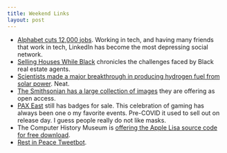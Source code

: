```yaml
---
title: Weekend Links
layout: post
---
```

- [Alphabet cuts 12,000 jobs](https://www.nytimes.com/2023/01/20/business/google-alphabet-layoffs.html?unlocked_article_code=sMitskujMtc02rIobxn6a7Ys-2KjMKnnKtA-rLb-fFBpN88F3Qb4gwAGc8LphoulRCkkjBjyJqqpfLs9bs-JAZ6Pdkfsa5UTO_K6nwrKAOfMrsGN6XzcrX94Gvdfgh2r7Posd0SnyK7-MGHe0Xrd6faGnWm_52Y6wuS8vMbpLJu5z0jHTqX8HlFwlolPWBplKpRKiT8RghxUbmJmDcNmM7cKaCJHkPZQsbp6L_3xtulM7SJtTv8KeqG3M-YehqfO_6MP5VLiKCOYzcqz1CXx4R5I0zb4Blvivw7twAhFH2WhX93dPE-KOgOcDxS4jWkOMLga78Urv51xsVNC__Zh4hE5&smid=share-url). Working in tech, and having many friends that work in tech, LinkedIn has become the most depressing social network.
- [Selling Houses While Black](https://www.nytimes.com/2023/01/12/realestate/black-real-estate-agents-discrimination.html?unlocked_article_code=K_qgOKdeNh1yq5jyDgdrMvmwZx1C0eKMl6e-Ick55eYmfE4Gq439RALgS5oGpFqzheQYzxDwKTtmuMbDT5klc86SnQvJwp0ALp08Cc8HnsGlwYE5tbeCFIHB_hXI2T10Ba7Y9-PJSERBuLQfxcQRf4yD8OThUhq_zn5UxbVyAiGt201DkbsfevmEwCCkPPnIy4V6I_AhkDnxFCSMlvvNM0sBoAtqtiKATm_R3NvPSYCRWZuGVOclxTCgw_eP2DhvL2fJN3s9Rq7dc-WQX10-4THDtCFzoLaDkLrXLUP20l7MbFj6FOMaj3OQxWse9G90OxP_GAC6_g_hp37EqlFrO-lafYJn17pl-7724nwkdU1HKgSn&smid=share-url) chronicles the challenges faced by Black real estate agents.
- [Scientists made a major breakthrough in producing hydrogen fuel from solar power](https://oilprice.com/Energy/Energy-General/Scientists-Make-Major-Breakthrough-In-Sustainable-Hydrogen-Production.html?utm_source=substack&utm_medium=email). Neat.
- [The Smithsonian has a large collection of images](https://www.si.edu/openaccess) they are offering as open access.
- [PAX East](https://east.paxsite.com/en-us/registration.html#buy-badges) still has badges for sale. This celebration of gaming has always been one o my favorite events. Pre-COVID it used to sell out on release day. I guess people really do not like masks.
- The Computer History Museum is [offering the Apple Lisa source code for free download](https://computerhistory.org/press-releases/chm-makes-apple-lisa-source-code-available-to-the-public-as-a-part-of-its-art-of-code-series/).
- [Rest in Peace Tweetbot](https://tapbots.com/tweetbot/).